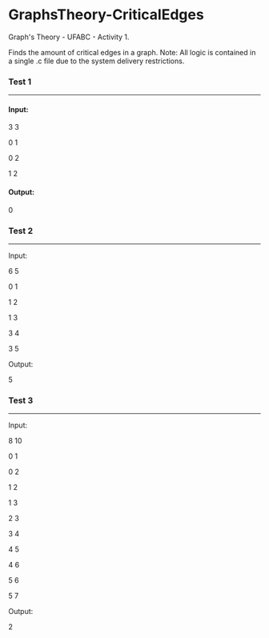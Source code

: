 # GraphsTheory-CriticalEdges
Graph's Theory - UFABC - Activity 1.

Finds the amount of critical edges in a graph.
Note: All logic is contained in a single .c file due to the system delivery restrictions.

### Test 1
---
#### Input:

3 3

0 1

0 2

1 2 

#### Output:

0


### Test 2
---
Input:

6 5

0 1

1 2

1 3

3 4

3 5

Output:

5



### Test 3
---
Input:

8 10

0 1

0 2

1 2

1 3

2 3

3 4

4 5

4 6

5 6

5 7

Output:

2


